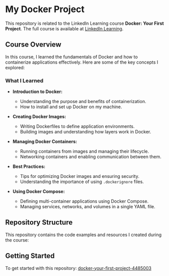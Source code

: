


[0]: # (https://github.com/LinkedInLearning/docker-your-first-project-4485003)

[lil-course-url]: https://www.linkedin.com/learning/


# My Docker Project

This repository is related to the LinkedIn Learning course **Docker: Your First Project**. The full course is available at [LinkedIn Learning](https://www.linkedin.com/learning).

## Course Overview

In this course, I learned the fundamentals of Docker and how to containerize applications effectively. Here are some of the key concepts I explored:

### What I Learned

- **Introduction to Docker:**
  - Understanding the purpose and benefits of containerization.
  - How to install and set up Docker on my machine.

- **Creating Docker Images:**
  - Writing Dockerfiles to define application environments.
  - Building images and understanding how layers work in Docker.

- **Managing Docker Containers:**
  - Running containers from images and managing their lifecycle.
  - Networking containers and enabling communication between them.

- **Best Practices:**
  - Tips for optimizing Docker images and ensuring security.
  - Understanding the importance of using `.dockerignore` files.

- **Using Docker Compose:**
  - Defining multi-container applications using Docker Compose.
  - Managing services, networks, and volumes in a single YAML file.

## Repository Structure

This repository contains the code examples and resources I created during the course:


## Getting Started

To get started with this repository:
[docker-your-first-project-4485003](https://github.com/LinkedInLearning/docker-your-first-project-4485003.git)


